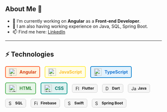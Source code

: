 ## About Me 👋

- 🔭 I’m currently working on **Angular** as a **Front-end Developer**.
- 🌱 I am also having working experience on Java, SQL, Spring Boot.
- 📫 Find me here: [LinkedIn](https://www.linkedin.com/in/pradip-khandare-8b6289206)

---

## ⚡ Technologies

<div style="display: flex; align-items: center; gap: 15px; flex-wrap: wrap;">

  <!-- Primary Skills -->
  <div style="display: flex; align-items: center; padding: 5px 10px; border: 2px solid #ff5722; border-radius: 5px; background-color: #fff3e0; cursor: pointer;">
    <img src="https://img.icons8.com/color/24/000000/angularjs.png" alt="Angular" style="width: 24px; height: 24px;"/>
    <span style="margin-left: 10px; font-size: 14px; font-weight: bold; color: #d84315;">Angular</span>
  </div>
  
  <div style="display: flex; align-items: center; padding: 5px 10px; border: 2px solid #ffeb3b; border-radius: 5px; background-color: #fffde7; cursor: pointer;">
    <img src="https://img.icons8.com/color/24/000000/javascript.png" alt="JavaScript" style="width: 24px; height: 24px;"/>
    <span style="margin-left: 10px; font-size: 14px; font-weight: bold; color: #fbc02d;">JavaScript</span>
  </div>
  
  <div style="display: flex; align-items: center; padding: 5px 10px; border: 2px solid #007acc; border-radius: 5px; background-color: #e3f2fd; cursor: pointer;">
    <img src="https://img.icons8.com/color/24/000000/typescript.png" alt="TypeScript" style="width: 24px; height: 24px;"/>
    <span style="margin-left: 10px; font-size: 14px; font-weight: bold; color: #1976d2;">TypeScript</span>
  </div>
  
  <div style="display: flex; align-items: center; padding: 5px 10px; border: 2px solid #4caf50; border-radius: 5px; background-color: #e8f5e9; cursor: pointer;">
    <img src="https://img.icons8.com/color/24/000000/html-5.png" alt="HTML" style="width: 24px; height: 24px;"/>
    <span style="margin-left: 10px; font-size: 14px; font-weight: bold; color: #388e3c;">HTML</span>
  </div>
  
  <div style="display: flex; align-items: center; padding: 5px 10px; border: 2px solid #009688; border-radius: 5px; background-color: #e0f2f1; cursor: pointer;">
    <img src="https://img.icons8.com/color/24/000000/css3.png" alt="CSS" style="width: 24px; height: 24px;"/>
    <span style="margin-left: 10px; font-size: 14px; font-weight: bold; color: #00796b;">CSS</span>
  </div>

  <!-- Secondary Skills -->
  <div style="display: flex; align-items: center; padding: 5px 10px; border: 1px solid #ccc; border-radius: 5px; background-color: #f5f5f5; cursor: pointer;">
    <img src="https://img.icons8.com/color/16/000000/flutter.png" alt="Flutter" style="width: 16px; height: 16px;"/>
    <span style="margin-left: 5px; font-size: 12px;"><strong>Flutter</strong></span>
  </div>
  
  <div style="display: flex; align-items: center; padding: 5px 10px; border: 1px solid #ccc; border-radius: 5px; background-color: #f5f5f5; cursor: pointer;">
    <img src="https://img.icons8.com/color/16/000000/dart.png" alt="Dart" style="width: 16px; height: 16px;"/>
    <span style="margin-left: 5px; font-size: 12px;"><strong>Dart</strong></span>
  </div>
  
  <div style="display: flex; align-items: center; padding: 5px 10px; border: 1px solid #ccc; border-radius: 5px; background-color: #f5f5f5; cursor: pointer;">
    <img src="https://img.icons8.com/color/16/000000/java-coffee-cup-logo.png" alt="Java" style="width: 16px; height: 16px;"/>
    <span style="margin-left: 5px; font-size: 12px;"><strong>Java</strong></span>
  </div>
  
  <div style="display: flex; align-items: center; padding: 5px 10px; border: 1px solid #ccc; border-radius: 5px; background-color: #f5f5f5; cursor: pointer;">
    <img src="https://img.icons8.com/color/16/000000/sql.png" alt="SQL" style="width: 16px; height: 16px;"/>
    <span style="margin-left: 5px; font-size: 12px;"><strong>SQL</strong></span>
  </div>
  
  <div style="display: flex; align-items: center; padding: 5px 10px; border: 1px solid #ccc; border-radius: 5px; background-color: #f5f5f5; cursor: pointer;">
    <img src="https://img.icons8.com/color/16/000000/firebase.png" alt="Firebase" style="width: 16px; height: 16px;"/>
    <span style="margin-left: 5px; font-size: 12px;"><strong>Firebase</strong></span>
  </div>
  
  <div style="display: flex; align-items: center; padding: 5px 10px; border: 1px solid #ccc; border-radius: 5px; background-color: #f5f5f5; cursor: pointer;">
    <img src="https://img.icons8.com/color/16/000000/swift.png" alt="Swift" style="width: 16px; height: 16px;"/>
    <span style="margin-left: 5px; font-size: 12px;"><strong>Swift</strong></span>
  </div>
  
  <div style="display: flex; align-items: center; padding: 5px 10px; border: 1px solid #ccc; border-radius: 5px; background-color: #f5f5f5; cursor: pointer;">
    <img src="https://img.icons8.com/color/16/000000/spring-logo.png" alt="Spring Boot" style="width: 16px; height: 16px;"/>
    <span style="margin-left: 5px; font-size: 12px;"><strong>Spring Boot</strong></span>
  </div>

</div>
